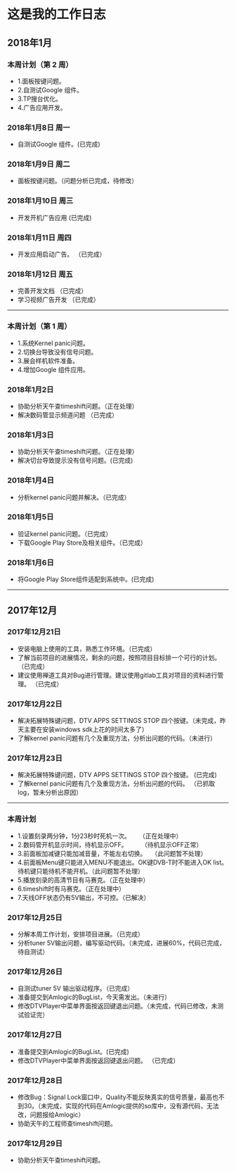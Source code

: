 # 这是我的工作日志


## 2018年1月

### 本周计划（第 2 周）
>>>
- 1.面板按键问题。
- 2.自测试Google 组件。
- 3.TP搜台优化。
- 4.广告应用开发。
>>>

### 2018年1月8日 周一
>>>
- 自测试Google 组件。(已完成)
>>>

### 2018年1月9日 周二
>>>
- 面板按键问题。（问题分析已完成，待修改）
>>>

### 2018年1月10日 周三
>>>
- 开发开机广告应用 (已完成)
>>>

### 2018年1月11日 周四
>>>
- 开发应用启动广告。 （已完成）
>>>

### 2018年1月12日 周五
>>>
- 完善开发文档 （已完成）
- 学习视频广告开发 （已完成）
>>>

---
### 本周计划（第 1 周）
>>>
- 1.系统Kernel panic问题。     
- 2.切换台导致没有信号问题。    
- 3.展会样机软件准备。
- 4.增加Google 组件应用。
>>>

### 2018年1月2日
>>>
- 协助分析天午查timeshift问题。（正在处理）
- 解决数码管显示频道问题 （已完成）
>>>

### 2018年1月3日
>>>
- 协助分析天午查timeshift问题。（正在处理）
- 解决切台导致提示没有信号问题。(已完成)
>>>

### 2018年1月4日
>>>
- 分析kernel panic问题并解决。（已完成）
>>>

### 2018年1月5日
>>>
- 验证kernel panic问题。（已完成）
- 下载Google Play Store及相关组件。（已完成）
>>>

### 2018年1月6日
>>>
- 将Google Play Store组件适配到系统中。(已完成)
>>>

---

## 2017年12月

### 2017年12月21日
>>>
- 安装电脑上使用的工具，熟悉工作环境。（已完成）
- 了解当前项目的进展情况，剩余的问题，按照项目目标排一个可行的计划。 （已完成）
- 建议使用禅道工具对Bug进行管理。建议使用gitlab工具对项目的资料进行管理。 （已完成）
>>>

### 2017年12月22日

>>>
- 解决拓展特殊键问题，DTV APPS SETTINGS STOP 四个按键。（未完成，昨天主要在安装windows sdk上花的时间太多了）
- 了解kernel panic问题有几个及重现方法，分析出问题的代码。（未进行）
>>>

### 2017年12月23日

>>>
- 解决拓展特殊键问题，DTV APPS SETTINGS STOP 四个按键。      (已完成)
- 了解kernel panic问题有几个及重现方法，分析出问题的代码。   （已抓取log，暂未分析出原因）
>>>

---

### 本周计划
>>>
- 1.设置刻录两分钟，1分23秒时死机一次。     （正在处理中）
- 2.数码管开机显示时间，待机显示OFF。        （待机显示OFF正常）
- 3.前面板加减键只能加减音量，不能左右切换。   （此问题暂不处理）
- 4.前面板Menu键只能进入MENU不能退出。OK键DVB-T时不能进入OK list。待机键只能待机不能开机。（此问题暂不处理）
- 5.播放刻录的高清节目有马赛克。（正在处理中）
- 6.timeshift时有马赛克。（正在处理中）
- 7.天线OFF状态仍有5V输出，不可控。（已解决）
>>>

### 2017年12月25日

>>>
- 分解本周工作计划，安排项目进展。（已完成）
- 分析tuner 5V输出问题，编写驱动代码。（未完成，进展60%，代码已完成，待自测试） 
>>>

### 2017年12月26日
>>>
- 自测试tuner 5V 输出驱动程序。（已完成）
- 准备提交到Amlogic的BugList，今天需发出。（未进行）
- 修改DTVPlayer中菜单界面按返回键退出问题。（未完成，代码已修改，未测试验证完）
>>>

### 2017年12月27日
>>>
- 准备提交到Amlogic的BugList。(已完成)
- 修改DTVPlayer中菜单界面按返回键退出问题。 （已完成）
>>>

### 2017年12月28日
>>>
- 修改Bug：Signal Lock窗口中，Quality不能反映真实的信号质量，最高也不到30。（未完成，实现的代码在Amlogic提供的so库中，没有源代码，无法改，问题报给Amlogic）
- 协助天午的工程师查timeshift问题。
>>>

### 2017年12月29日 
>>>
- 协助分析天午查timeshift问题。
>>>



